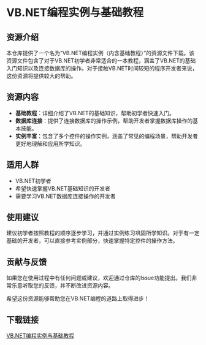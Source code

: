 # VB.NET编程实例与基础教程

## 资源介绍

本仓库提供了一个名为“VB.NET编程实例（内含基础教程）”的资源文件下载。该资源文件包含了对于VB.NET初学者非常适合的一本教程，涵盖了VB.NET的基础入门知识以及连接数据库的操作。对于接触VB.NET时间较短的程序开发者来说，这份资源将提供较大的帮助。

## 资源内容

- **基础教程**：详细介绍了VB.NET的基础知识，帮助初学者快速入门。
- **数据库连接**：提供了连接数据库的操作示例，帮助开发者掌握数据库操作的基本技能。
- **实例丰富**：包含了多个控件的操作实例，涵盖了常见的编程场景，帮助开发者更好地理解和应用所学知识。

## 适用人群

- VB.NET初学者
- 希望快速掌握VB.NET基础知识的开发者
- 需要学习VB.NET数据库连接操作的开发者

## 使用建议

建议初学者按照教程的顺序逐步学习，并通过实例练习巩固所学知识。对于有一定基础的开发者，可以直接参考实例部分，快速掌握特定控件的操作方法。

## 贡献与反馈

如果您在使用过程中有任何问题或建议，欢迎通过仓库的Issue功能提出。我们非常乐意听取您的反馈，并不断改进资源内容。

希望这份资源能够帮助您在VB.NET编程的道路上取得进步！

## 下载链接

[VB.NET编程实例与基础教程](https://pan.quark.cn/s/f0d395c2fc6a)